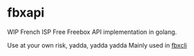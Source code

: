 # fbxapi

WIP French ISP Free Freebox API implementation in golang.

Use at your own risk, yadda, yadda yadda
Mainly used in [fbxcli](https://github.com/jsurloppe/fbxcli)
